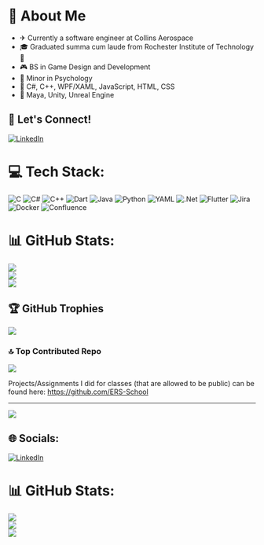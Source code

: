 # 💫 About Me
- ✈ Currently a software engineer at Collins Aerospace
- 🎓 Graduated summa cum laude from Rochester Institute of Technology 🐯
- 🎮 BS in Game Design and Development
- 🧠 Minor in Psychology
- 💬 C#, C++, WPF/XAML, JavaScript, HTML, CSS
- 🔨 Maya, Unity, Unreal Engine

## 🔗 Let's Connect!
[![LinkedIn](https://img.shields.io/badge/LinkedIn-%230077B5.svg?logo=linkedin&logoColor=white)](https://linkedin.com/in/elizabeth-smith-47a99a170)

# 💻 Tech Stack:
![C](https://img.shields.io/badge/c-%2300599C.svg?style=for-the-badge&logo=c&logoColor=white) ![C#](https://img.shields.io/badge/c%23-%23239120.svg?style=for-the-badge&logo=csharp&logoColor=white) ![C++](https://img.shields.io/badge/c++-%2300599C.svg?style=for-the-badge&logo=c%2B%2B&logoColor=white) ![Dart](https://img.shields.io/badge/dart-%230175C2.svg?style=for-the-badge&logo=dart&logoColor=white) ![Java](https://img.shields.io/badge/java-%23ED8B00.svg?style=for-the-badge&logo=openjdk&logoColor=white) ![Python](https://img.shields.io/badge/python-3670A0?style=for-the-badge&logo=python&logoColor=ffdd54) ![YAML](https://img.shields.io/badge/yaml-%23ffffff.svg?style=for-the-badge&logo=yaml&logoColor=151515) ![.Net](https://img.shields.io/badge/.NET-5C2D91?style=for-the-badge&logo=.net&logoColor=white) ![Flutter](https://img.shields.io/badge/Flutter-%2302569B.svg?style=for-the-badge&logo=Flutter&logoColor=white) ![Jira](https://img.shields.io/badge/jira-%230A0FFF.svg?style=for-the-badge&logo=jira&logoColor=white) ![Docker](https://img.shields.io/badge/docker-%230db7ed.svg?style=for-the-badge&logo=docker&logoColor=white) ![Confluence](https://img.shields.io/badge/confluence-%23172BF4.svg?style=for-the-badge&logo=confluence&logoColor=white)
# 📊 GitHub Stats:
![](https://github-readme-stats.vercel.app/api?username=E-R-Smith&theme=dark&hide_border=false&include_all_commits=false&count_private=false)<br/>
![](https://github-readme-streak-stats.herokuapp.com/?user=E-R-Smith&theme=dark&hide_border=false)<br/>
![](https://github-readme-stats.vercel.app/api/top-langs/?username=E-R-Smith&theme=dark&hide_border=false&include_all_commits=false&count_private=false&layout=compact)

## 🏆 GitHub Trophies
![](https://github-profile-trophy.vercel.app/?username=E-R-Smith&theme=tokyonight&no-frame=false&no-bg=true&margin-w=4)

### 🔝 Top Contributed Repo
![](https://github-contributor-stats.vercel.app/api?username=E-R-Smith&limit=5&theme=synthwave&combine_all_yearly_contributions=true)

Projects/Assignments I did for classes (that are allowed to be public) can be found here: https://github.com/ERS-School

---
[![](https://visitcount.itsvg.in/api?id=E-R-Smith&icon=5&color=0)](https://visitcount.itsvg.in)

<!-- Proudly created with GPRM ( https://gprm.itsvg.in ) -->


## 🌐 Socials:
[![LinkedIn](https://img.shields.io/badge/LinkedIn-%230077B5.svg?logo=linkedin&logoColor=white)](https://linkedin.com/in/elizabeth-smith-47a99a170) 
# 📊 GitHub Stats:
![](https://github-readme-stats.vercel.app/api?username=E-R-Smith&theme=dark&hide_border=false&include_all_commits=false&count_private=false)<br/>
![](https://github-readme-streak-stats.herokuapp.com/?user=E-R-Smith&theme=dark&hide_border=false)<br/>
![](https://github-readme-stats.vercel.app/api/top-langs/?username=E-R-Smith&theme=dark&hide_border=false&include_all_commits=false&count_private=false&layout=compact)
